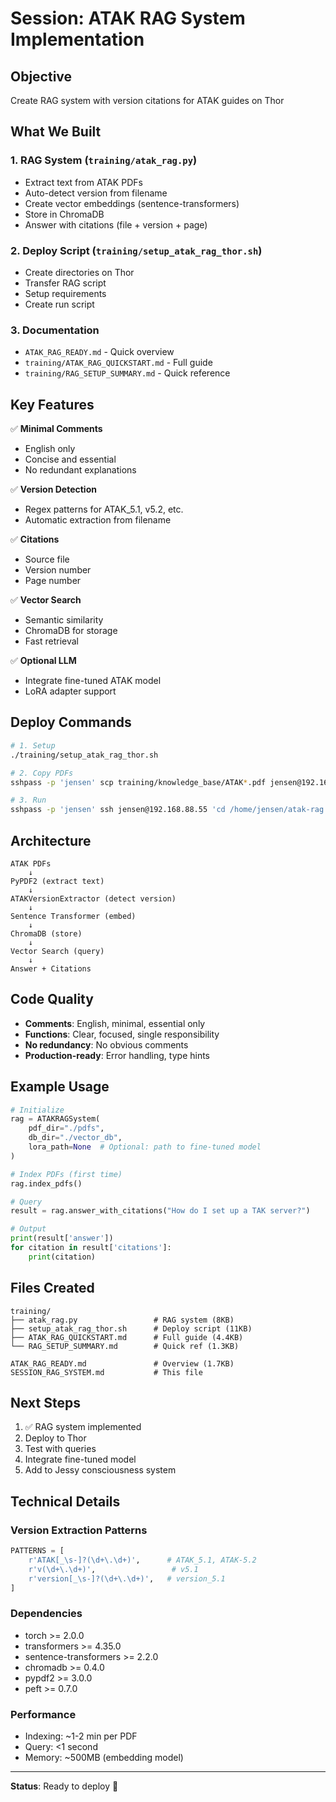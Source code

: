 # Session: ATAK RAG System Implementation

## Objective
Create RAG system with version citations for ATAK guides on Thor

## What We Built

### 1. RAG System (`training/atak_rag.py`)
- Extract text from ATAK PDFs
- Auto-detect version from filename
- Create vector embeddings (sentence-transformers)
- Store in ChromaDB
- Answer with citations (file + version + page)

### 2. Deploy Script (`training/setup_atak_rag_thor.sh`)
- Create directories on Thor
- Transfer RAG script
- Setup requirements
- Create run script

### 3. Documentation
- `ATAK_RAG_READY.md` - Quick overview
- `training/ATAK_RAG_QUICKSTART.md` - Full guide
- `training/RAG_SETUP_SUMMARY.md` - Quick reference

## Key Features

✅ **Minimal Comments**
- English only
- Concise and essential
- No redundant explanations

✅ **Version Detection**
- Regex patterns for ATAK_5.1, v5.2, etc.
- Automatic extraction from filename

✅ **Citations**
- Source file
- Version number
- Page number

✅ **Vector Search**
- Semantic similarity
- ChromaDB for storage
- Fast retrieval

✅ **Optional LLM**
- Integrate fine-tuned ATAK model
- LoRA adapter support

## Deploy Commands

```bash
# 1. Setup
./training/setup_atak_rag_thor.sh

# 2. Copy PDFs
sshpass -p 'jensen' scp training/knowledge_base/ATAK*.pdf jensen@192.168.88.55:/home/jensen/atak-rag/pdfs/

# 3. Run
sshpass -p 'jensen' ssh jensen@192.168.88.55 'cd /home/jensen/atak-rag && ./run_rag.sh'
```

## Architecture

```
ATAK PDFs
    ↓
PyPDF2 (extract text)
    ↓
ATAKVersionExtractor (detect version)
    ↓
Sentence Transformer (embed)
    ↓
ChromaDB (store)
    ↓
Vector Search (query)
    ↓
Answer + Citations
```

## Code Quality

- **Comments**: English, minimal, essential only
- **Functions**: Clear, focused, single responsibility
- **No redundancy**: No obvious comments
- **Production-ready**: Error handling, type hints

## Example Usage

```python
# Initialize
rag = ATAKRAGSystem(
    pdf_dir="./pdfs",
    db_dir="./vector_db",
    lora_path=None  # Optional: path to fine-tuned model
)

# Index PDFs (first time)
rag.index_pdfs()

# Query
result = rag.answer_with_citations("How do I set up a TAK server?")

# Output
print(result['answer'])
for citation in result['citations']:
    print(citation)
```

## Files Created

```
training/
├── atak_rag.py                 # RAG system (8KB)
├── setup_atak_rag_thor.sh      # Deploy script (11KB)
├── ATAK_RAG_QUICKSTART.md      # Full guide (4.4KB)
└── RAG_SETUP_SUMMARY.md        # Quick ref (1.3KB)

ATAK_RAG_READY.md               # Overview (1.7KB)
SESSION_RAG_SYSTEM.md           # This file
```

## Next Steps

1. ✅ RAG system implemented
2. Deploy to Thor
3. Test with queries
4. Integrate fine-tuned model
5. Add to Jessy consciousness system

## Technical Details

### Version Extraction Patterns
```python
PATTERNS = [
    r'ATAK[_\s-]?(\d+\.\d+)',      # ATAK_5.1, ATAK-5.2
    r'v(\d+\.\d+)',                 # v5.1
    r'version[_\s-]?(\d+\.\d+)',   # version_5.1
]
```

### Dependencies
- torch >= 2.0.0
- transformers >= 4.35.0
- sentence-transformers >= 2.2.0
- chromadb >= 0.4.0
- pypdf2 >= 3.0.0
- peft >= 0.7.0

### Performance
- Indexing: ~1-2 min per PDF
- Query: <1 second
- Memory: ~500MB (embedding model)

---

**Status**: Ready to deploy 🚀
